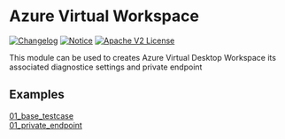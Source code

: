 # Azure Virtual Workspace
[![Changelog](https://img.shields.io/badge/changelog-release-green.svg)](CHANGELOG.md) [![Notice](https://img.shields.io/badge/notice-copyright-yellow.svg)](NOTICE) [![Apache V2 License](https://img.shields.io/badge/license-Apache%20V2-orange.svg)](LICENSE)

This module can be used to creates Azure Virtual Desktop Workspace its associated diagnostice settings and private endpoint

## Examples

[01_base_testcase](./examples/01_base_testcase/README.md)  
[01_private_endpoint](./examples/02_private_endpoint/README.md)  